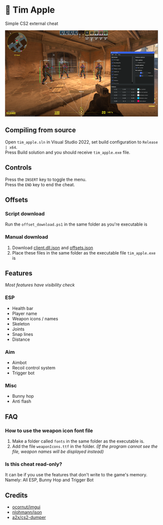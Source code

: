 # :apple: Tim Apple
Simple CS2 external cheat

![Preview](screenshots/preview.png)

## Compiling from source
Open `tim_apple.sln` in Visual Studio 2022, set build configuration to `Release | x64`.      
Press Build solution and you should receive `tim_apple.exe` file.      

## Controls
Press the `INSERT` key to toggle the menu.     
Press the `END` key to end the cheat.

## Offsets
### Script download
Run the `offset_download.ps1` in the same folder as you're executable is
### Manual download
1. Download [client.dll.json](https://github.com/a2x/cs2-dumper/blob/main/generated/client.dll.json) and [offsets.json](https://github.com/a2x/cs2-dumper/blob/main/generated/offsets.json)    
2. Place these files in the same folder as the executable file `tim_apple.exe` is    

## Features
*Most features have visibility check*
### ESP
- Health bar
- Player name
- Weapon icons / names
- Skeleton
- Joints
- Snap lines
- Distance
### Aim
- Aimbot
- Recoil control system
- Trigger bot
### Misc
- Bunny hop
- Anti flash

## FAQ
### How to use the weapon icon font file
1. Make a folder called `fonts` in the same folder as the executable is.
2. Add the file `weaponIcons.ttf` in the folder.
*(If the program cannot see the file, weapon names will be displayed instead)*

### Is this cheat read-only?
It can be if you use the features that don't write to the game's memory.     
Namely: All ESP, Bunny Hop and Trigger Bot

## Credits
- [ocornut/imgui](https://github.com/ocornut/imgui)
- [nlohmann/json](https://github.com/nlohmann/json)
- [a2x/cs2-dumper](https://github.com/a2x/cs2-dumper)

